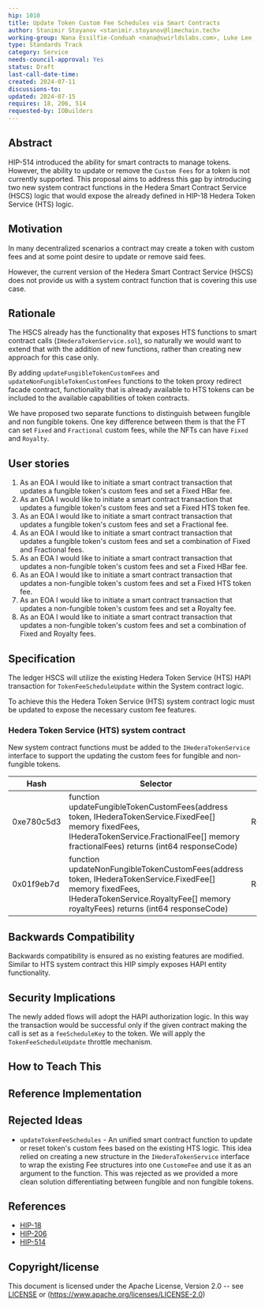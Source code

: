 ```yaml
---
hip: 1010
title: Update Token Custom Fee Schedules via Smart Contracts
author: Stanimir Stoyanov <stanimir.stoyanov@limechain.tech>
working-group: Nana Essilfie-Conduah <nana@swirldslabs.com>, Luke Lee  <luke.lee@swirldslabs.com>,  David Bakin <david.bakin@swirldslabs.com>, Mustafa Uzun <mustafa.uzun@limechain.tech>
type: Standards Track
category: Service
needs-council-approval: Yes
status: Draft
last-call-date-time:
created: 2024-07-11
discussions-to:
updated: 2024-07-15
requires: 18, 206, 514
requested-by: IOBuilders
---
```


## Abstract

HIP-514 introduced the ability for smart contracts to manage tokens. However, the ability to update or remove the `Custom Fees` for a token is not currently supported.
This proposal aims to address this gap by introducing two new system contract functions in the Hedera Smart Contract Service (HSCS) logic that would expose the already defined in HIP-18 Hedera Token Service (HTS) logic.

## Motivation

In many decentralized scenarios a contract may create a token with custom fees and at some point desire to update or remove said fees.

However, the current version of the Hedera Smart Contract Service (HSCS) does not provide us with a system contract function that is covering this use case.

## Rationale

The HSCS already has the functionality that exposes HTS functions to smart contract calls (`IHederaTokenService.sol`), so naturally we would want to extend that with the addition of new functions, rather than creating new approach for this case only.

By adding `updateFungibleTokenCustomFees` and `updateNonFungibleTokenCustomFees` functions to the token proxy redirect facade contract, functionality that is already available to HTS tokens can be included to the available capabilities of token contracts.

We have proposed two separate functions to distinguish between fungible and non fungible tokens. One key difference between them is that the FT can set `Fixed` and `Fractional` custom fees, while the NFTs can have `Fixed` and `Royalty`.

## User stories

1. As an EOA I would like to initiate a smart contract transaction that updates a fungible token's custom fees and set a Fixed HBar fee.
2. As an EOA I would like to initiate a smart contract transaction that updates a fungible token's custom fees and set a Fixed HTS token fee.
3. As an EOA I would like to initiate a smart contract transaction that updates a fungible token's custom fees and set a Fractional fee.
4. As an EOA I would like to initiate a smart contract transaction that updates a fungible token's custom fees and set a combination of Fixed and Fractional fees.
5. As an EOA I would like to initiate a smart contract transaction that updates a non-fungible token's custom fees and set a Fixed HBar fee.
6. As an EOA I would like to initiate a smart contract transaction that updates a non-fungible token's custom fees and set a Fixed HTS token fee.
7. As an EOA I would like to initiate a smart contract transaction that updates a non-fungible token's custom fees and set a Royalty fee.
8. As an EOA I would like to initiate a smart contract transaction that updates a non-fungible token's custom fees and set a combination of Fixed and Royalty fees.

## Specification

The ledger HSCS will utilize the existing Hedera Token Service (HTS) HAPI transaction for `TokenFeeScheduleUpdate` within the System contract logic.

To achieve this the Hedera Token Service (HTS) system contract logic must be updated to expose the necessary custom fee features.

### Hedera Token Service (HTS) system contract

New system contract functions must be added to the `IHederaTokenService` interface to support the updating the custom fees for fungible and non-fungible tokens.

| Hash | Selector | Return | Descriptions |
| --- | --- | --- | --- |
| 0xe780c5d3 | function updateFungibleTokenCustomFees(address token,  IHederaTokenService.FixedFee[] memory fixedFees, IHederaTokenService.FractionalFee[] memory fractionalFees) returns (int64 responseCode) | ResponseCode | The response code from the call |
| 0x01f9eb7d | function updateNonFungibleTokenCustomFees(address token, IHederaTokenService.FixedFee[] memory fixedFees, IHederaTokenService.RoyaltyFee[] memory royaltyFees) returns (int64 responseCode) | ResponseCode | The response code from the call |

## Backwards Compatibility

Backwards compatibility is ensured as no existing features are modified. Similar to HTS system contract this HIP simply exposes HAPI entity functionality.

## Security Implications

The newly added flows will adopt the HAPI authorization logic. In this way the transaction would be successful only if the given contract making the call is set as a `feeScheduleKey` to the token.
We will apply the `TokenFeeScheduleUpdate` throttle mechanism.

## How to Teach This

## Reference Implementation

## Rejected Ideas

- `updateTokenFeeSchedules` - An unified smart contract function to update or reset token's custom fees based on the existing HTS logic. This idea relied on creating a new structure in the `IHederaTokenService` interface to wrap the existing Fee structures into one `CustomeFee` and use it as an argument to the function. This was rejected as we provided а more clean solution differentiating between fungible and non fungible tokens.

## References

- [HIP-18](https://hips.hedera.com/hip/hip-18)
- [HIP-206](https://hips.hedera.com/hip/hip-206)
- [HIP-514](https://hips.hedera.com/hip/hip-514)

## Copyright/license

This document is licensed under the Apache License, Version 2.0 -- see [LICENSE](notion://www.notion.so/LICENSE) or (https://www.apache.org/licenses/LICENSE-2.0)